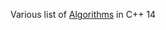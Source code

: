 Various list of <a href="https://github.com/ashumeow/AlgorithmsCPlusPlus14/wiki/Algorithms">Algorithms</a> in C++ 14
